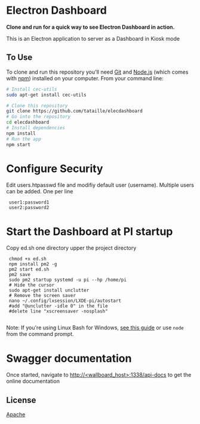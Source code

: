 # Electron Dashboard

**Clone and run for a quick way to see Electron Dashboard in action.**

This is an Electron application to server as a Dashboard in Kiosk mode


## To Use

To clone and run this repository you'll need [Git](https://git-scm.com) and [Node.js](https://nodejs.org/en/download/) (which comes with [npm](http://npmjs.com)) installed on your computer. From your command line:

```bash
# Install cec-utils
sudo apt-get install cec-utils

# Clone this repository
git clone https://github.com/tataille/elecdashboard
# Go into the repository
cd elecdashboard
# Install dependencies
npm install
# Run the app
npm start
```

# Configure Security

Edit users.htpasswd file and modifiy default user (username). Multiple users can be added. One per line

```
 user1:password1
 user2:password2
```

# Start the Dashboard at PI startup

Copy ed.sh one directory upper the project directory

```
 chmod +x ed.sh
 npm install pm2 -g
 pm2 start ed.sh
 pm2 save
 sudo pm2 startup systemd -u pi --hp /home/pi
 # Hide the cursor
 sudo apt-get install unclutter
 # Remove the screen saver
 nano ~/.config/lxsession/LXDE-pi/autostart
 #add "@unclutter -idle 0" in the file 
 #delete line "xscreensaver -nosplash"
 
```

Note: If you're using Linux Bash for Windows, [see this guide](https://www.howtogeek.com/261575/how-to-run-graphical-linux-desktop-applications-from-windows-10s-bash-shell/) or use `node` from the command prompt.

# Swagger documentation

Once started, navigate to [http://<wallboard_host>:1338/api-docs](http://<wallboard_host>:1338/api-docs) to get the online documentation


## License

[Apache](LICENSE.md)

